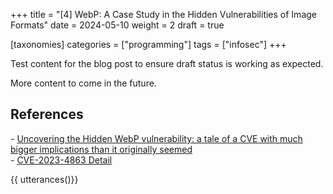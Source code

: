 +++
title = "[4] WebP: A Case Study in the Hidden Vulnerabilities of Image Formats"
date = 2024-05-10
weight = 2
draft = true

[taxonomies]
categories = ["programming"]
tags = ["infosec"]
+++

Test content for the blog post to ensure draft status is working as expected.

<!-- more -->

More content to come in the future.

## References

\- [Uncovering the Hidden WebP vulnerability: a tale of a CVE with much bigger implications than it originally seemed](https://blog.cloudflare.com/uncovering-the-hidden-webp-vulnerability-cve-2023-4863) \
\- [CVE-2023-4863 Detail](https://www.cvedetails.com/cve/CVE-2023-4863)

{{ utterances()}}
